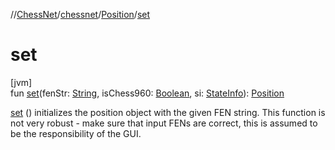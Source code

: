 //[ChessNet](../../../index.md)/[chessnet](../index.md)/[Position](index.md)/[set](set.md)

# set

[jvm]\
fun [set](set.md)(fenStr: [String](https://kotlinlang.org/api/latest/jvm/stdlib/kotlin/-string/index.html), isChess960: [Boolean](https://kotlinlang.org/api/latest/jvm/stdlib/kotlin/-boolean/index.html), si: [StateInfo](../-state-info/index.md)): [Position](index.md)

[set](set.md) () initializes the position object with the given FEN string. This function is not very robust - make sure that input FENs are correct, this is assumed to be the responsibility of the GUI.
